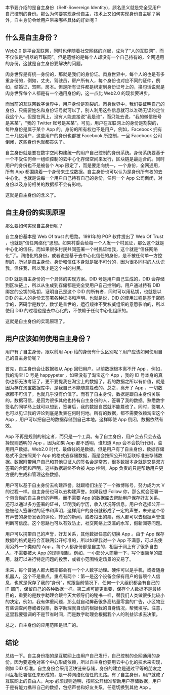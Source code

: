 本节要介绍的是自主身份（Self-Sovereign Identity)，顾名思义就是完全受用户自己控制的身份。那么为何要实现身份自主，技术上又如何实现身份自主呢？另外，自主身份会给用户带来哪些具体的好处呢？

## 什么是自主身份？

Web2.0 是平台互联网，同时也伴随着社交网络的兴起，成为了“人的互联网”，而不仅仅是“机器的互联网”。但是遗憾的是每个人却没有一个自己持有的，全网通用的身份，这就是自主身份要解决的问题。

肉身世界是有统一身份的，那就是我们的身份证。肉身世界中，每个人的也是有多重身份的，例如，丈夫，驾驶员，房产所有人，每个身份也对应不同的证件，例如，结婚证，驾照，房本。但是所有证件都是绑定到身份证号上的，换句话说就是肉身世界每个人都是有一个通用身份的，这一点比 Web2.0 的现状要进步。

而当前的互联网数字世界中，用户身份是割裂的。肉身世界中，我们要证明自己的身份，只需要姓名和身份证号就可以了，别人利用这些信息就可以准确无误的定位我这个人。但是在网上，没有人能直接说“我是谁”，而只能去说，“我的微信账号是某某”，“我的 Twitter 账号是某某”。可见，用户在互联网上的身份是割裂的，每种身份是属于某个 App 的。身份的所有权也不是用户，例如，Facebook 拥有二十几亿用户，这些用户的身份也都被 Facebook 所控制，一旦 Facebook 公司倒闭，这些身份也就都丧失了。

自主身份就是要在数字空间构建统一的用户自己控制的身份系统。身份系统要基于一个不受任何单一组织控制的去中心化存储空间来发行，区块链是最适合的。同时用户的身份也不是被各个 App 限定了，而是要走向统一，一个身份，全网通用，所有 App 都围绕着一个身份来生成数据。自主身份也可以认为是身份所有权的去中心化，也就是说每一个用户自己持有自己的身份，任何一个 App 公司倒闭，对身份以及身份相关的数据都不会有影响。

这就是自主身份的含义了。

## 自主身份的实现原理

那么要如何实现自主身份呢？

自主身份基本是 Web Of trust 的思路。1991年的 PGP 软件提出了 Web Of Trust ，也就是”信任网络化“思想。如果村委会给每一个人发一个村民证，那么这个就是中心化的信任。而如果很多村民共同签署一个村民证给我，这个就是“信任网络化”了。网络化的身份，或者说是基于去中心化信任的身份，是不被任何单一方控制的，所以是自主身份。身份和信任本身就是密不可分的，因为很多同村的人认识我，信任我，所以我才是这个村的村民。

DID 就是自主身份的一个具体的实现方案。DID 号是用户自己生成的，DID 会存储到区块链上，所以从生成到存储都是完全受用户自己控制的。用户通过持有 DID 绑定的公钥的私钥，证明自己是这个 DID 的所有者，同时可以用私钥，也就是以 DID 的主人的身份去签署各种证书和声明。也就是说，DID 的使用过程是基于密码学的，密码学是数学，数学是普世的，运行规律不受权威组织的意愿影响的，所以使用 DID 的过程也是去中心化的，不依赖于任何中心化组织的。

这就是自主身份的实现原理了。

## 用户应该如何使用自主身份？

用户有了自主身份，跟以前用 App 给的身份有什么区别呢？用户应该如何使用自己的自主身份呢？

首先，自主身份会让数据权从 App 回归用户。以前数据根本离不开 App ，例如，我的淘宝 ID 号是 happypeter ，如果没有了淘宝这个 App ，我的 ID 号本身的真伪也都无法考证了，更不要提我在淘宝上的数据了。我的数据之所以有价值，就是因为存在淘宝数据库中，是我自己不能随意篡改的。总之，离开了 App ，一切数据都不可信了，也就几乎没有价值了。而有了自主身份，数据是跟自主身份关联的。数据可信，是因为很多其他也持有自主身份的人，签署了我的数据。熟悉数字签名的同学马上就可以想到，签署后，我的数据自然就不能篡改了。同时，签署人也可以见证我的评论到底是发表在何时何地。所有的数据，都不需要依赖淘宝这个 App ，用户可以把自己的数据存储到自己本地。这样即使 App 倒闭，数据依然有效。

App 不再是规则的制定者，而只是一个工具。有了自主身份，用户会去只会去选择规则透明的 App ，因为如果 App 都不透明，谁知道 App 会不会执行代码，滥用用户数据。Web2.0 时代，最值钱的是数据。但是用户有了自主身份，数据存储格式不会按照某个 App 的格式去存储数据，而是会按照公开的互联标准去存储数据。数据附带用户自己和其他见证人的签名会是常态，很多数据本身就是交易双方签署的合同和声明。这些数据最终不会被 App 控制，App 负责的只是帮助用户更方便的生成和管理这些数据。

用户可以基于自主身份去构建声誉。就跟咱们注册了一个微博账号，努力成为大 V 的过程一样。自主身份也可以去构建声誉。如果我想 Follow 你，那么就会签署一个包含你的自主身份的声明。而不需要 App 的数据库去帮助用户保存好友关系。还可以通过多方签署的证书，证明我的学历，收入状况等信息。用户会选择公开一些被他人签署过的证书和声明，这样用户的身份就形成了一定的声誉，未来这个带有声誉的身份发表的评论，转发的新闻，或者投出的票，他人都可以去根据声誉值判断可信度。这个思路也可以有效防止，社交网络上泛滥的水军，假新闻等问题。

用户可以携带自己的声誉，好友关系，其他数据任意的切换 App 。由于 App 保存数据的格式是符合互联网公开标准的，所以如果我对一个 App 不满意，可以去使用另外一个类似的 App 。每个人都身份都是自主的，相当于网上有了很多自由人，不需要被大 App 的规则限制。例如，一小部分人商量一下，写个很简单的应用，就可以进行特定问题的投票，或者小范围特定场景的交易了。

未来，每个普通人都大概率都会有一个个人数字助理。硬件可以是手机，或者随身机器人，这个不是重点。重点有两个：第一是这个设备会保有用户的各项个人信息，也就是保存了我的“身份”，就跟当前情况下，任何一个大组织都会有自己的 IT 部门，保留自己的各种数据一样。第二点可能更重要，保存个人数据不是最终目的，重要的是数字助理会跟今天大领导们的秘书一样，替我们人类做很多比较小的决定，例如，我有体重问题，那么就自动屏蔽很多高热量零食的广告，小区物业有些调查问卷或者投票，数字助理就自动的根据我的自身情况，帮我填写。注意，这里我要强调的不是节省时间，而是数字助理会根据我个人的利益诉求去决策。

总之，自主身份的应用范围是很广的。

## 结论

总结一下。自主身份指的是互联网上由用户自己发行，自己控制的全网通用的身份。因为要避免对某个中心形成依赖，所以自主身份要用去中心化的技术来实现，例如 DID 标准。自主身份会采用区块链来存储，身份的建立是通过平等的朋友之间互相签署信任来形成的，是一种网络化信任的思路。有了自主身份，用户就成了互联网上的自由人，App 必须规则透明，按照公开标准帮助用户存储数据，用户于是有能力携带自己的数据，包括声誉和好友关系，任意切换到其他 App 。
